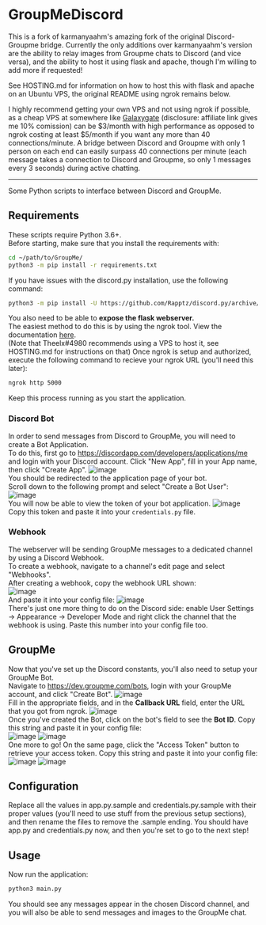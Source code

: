 # GroupMeDiscord

This is a fork of karmanyaahm's amazing fork of the original Discord-Groupme bridge. Currently the only additions over karmanyaahm's version are the ability to relay images from Groupme chats to Discord (and vice versa), and the ability to host it using flask and apache, though I'm willing to add more if requested!

See HOSTING.md for information on how to host this with flask and apache on an Ubuntu VPS, the original README using ngrok remains below.

I highly recommend getting your own VPS and not using ngrok if possible, as a cheap VPS at somewhere like [Galaxygate](https://billing.galaxygate.net/aff.php?aff=107) (disclosure: affiliate link gives me 10% comission) can be $3/month with high performance as opposed to ngrok costing at least $5/month if you want any more than 40 connections/minute. A bridge between Discord and Groupme with only 1 person on each end can easily surpass 40 connections per minute (each message takes a connection to Discord and Groupme, so only 1 messages every 3 seconds) during active chatting.

---

Some Python scripts to interface between Discord and GroupMe.

## Requirements
These scripts require Python 3.6+. <br/>
Before starting, make sure that you install the requirements with:
```bash
cd ~/path/to/GroupMe/
python3 -m pip install -r requirements.txt
```
If you have issues with the discord.py installation, use the following command:
```bash
python3 -m pip install -U https://github.com/Rapptz/discord.py/archive/rewrite.zip#egg=discord.py
```
You also need to be able to **expose the flask webserver.** <br/>
The easiest method to do this is by using the ngrok tool. View the documentation [here](https://ngrok.com/). <br/>
(Note that Theelx#4980 recommends using a VPS to host it, see HOSTING.md for instructions on that)
Once ngrok is setup and authorized, execute the following command to recieve your ngrok URL (you'll need this later):
```bash
ngrok http 5000
```
Keep this process running as you start the application.
### Discord Bot
In order to send messages from Discord to GroupMe, you will need to create a Bot Application. <br>
To do this, first go to https://discordapp.com/developers/applications/me and login with your Discord account. 
Click "New App", fill in your App name, then click "Create App".
![image](http://i.imgur.com/s7QbeCv.png) <br/>
You should be redirected to the application page of your bot. <br/> Scroll down to the following prompt and select "Create a Bot User": <br/>
![image](http://i.imgur.com/C8W4dw1.png) <br/>
You will now be able to view the token of your bot application.
![image](http://i.imgur.com/ODQDOFc.png) <br/>
Copy this token and paste it into your `credentials.py` file.

### Webhook
The webserver will be sending GroupMe messages to a dedicated channel by using a Discord Webhook. <br/>
To create a webhook, navigate to a channel's edit page and select "Webhooks". <br>
After creating a webhook, copy the webhook URL shown: <br/>
![image](http://i.imgur.com/rYzZ9gc.png) <br/>
And paste it into your config file:
![image](http://i.imgur.com/ZMHYt3y.png) <br>
There's just one more thing to do on the Discord side: enable User Settings -> Appearance -> Developer Mode and right click the channel that the webhook is using. Paste this number into your config file too.

## GroupMe
Now that you've set up the Discord constants, you'll also need to setup your GroupMe Bot. <br/>
Navigate to https://dev.groupme.com/bots, login with your GroupMe account, and click "Create Bot".
![image](http://i.imgur.com/uEAkype.png) <br/>
Fill in the appropriate fields, and in the **Callback URL** field, enter the URL that you got from ngrok.
![image](http://i.imgur.com/rrUasK3.png) <br/>
Once you've created the Bot, click on the bot's field to see the **Bot ID**. Copy this string and paste it in your config file: <br/>
![image](http://i.imgur.com/hRqS0JM.png)
![image](http://i.imgur.com/nooiph0.png) <br/>
One more to go! On the same page, click the "Access Token" button to retrieve your access token.
Copy this string and paste it into your config file: <br/>
![image](http://i.imgur.com/IpouBmi.png)
![image](http://i.imgur.com/sA8tZJU.png) <br/>


## Configuration
Replace all the values in app.py.sample and credentials.py.sample with their proper values (you'll need to use stuff from the previous setup sections), and then rename the files to remove the .sample ending. You should have app.py and credentials.py now, and then you're set to go to the next step!
## Usage
Now run the application:
```bash
python3 main.py
```
You should see any messages appear in the chosen Discord channel, and you will also be able to send messages and images to the GroupMe chat.
